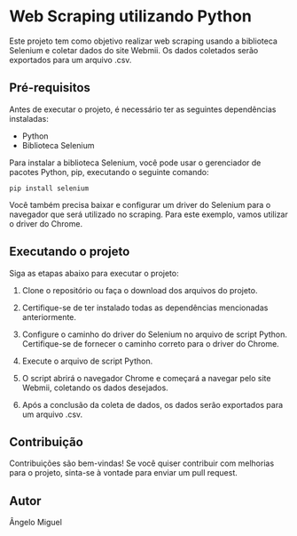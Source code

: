 # Web Scraping utilizando Python

Este projeto tem como objetivo realizar web scraping usando a biblioteca Selenium e coletar dados do site Webmii. Os dados coletados serão exportados para um arquivo .csv.

## Pré-requisitos

Antes de executar o projeto, é necessário ter as seguintes dependências instaladas:

- Python
- Biblioteca Selenium

Para instalar a biblioteca Selenium, você pode usar o gerenciador de pacotes Python, pip, executando o seguinte comando:

```
pip install selenium
```

Você também precisa baixar e configurar um driver do Selenium para o navegador que será utilizado no scraping. Para este exemplo, vamos utilizar o driver do Chrome.

## Executando o projeto

Siga as etapas abaixo para executar o projeto:

1. Clone o repositório ou faça o download dos arquivos do projeto.

2. Certifique-se de ter instalado todas as dependências mencionadas anteriormente.

3. Configure o caminho do driver do Selenium no arquivo de script Python. Certifique-se de fornecer o caminho correto para o driver do Chrome.

4. Execute o arquivo de script Python.

5. O script abrirá o navegador Chrome e começará a navegar pelo site Webmii, coletando os dados desejados.

6. Após a conclusão da coleta de dados, os dados serão exportados para um arquivo .csv.

## Contribuição

Contribuições são bem-vindas! Se você quiser contribuir com melhorias para o projeto, sinta-se à vontade para enviar um pull request.

## Autor

Ângelo Miguel
